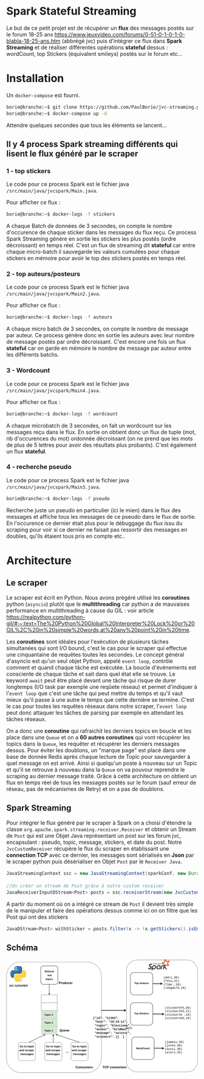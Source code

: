 # Spark Stateful Streaming

Le but de ce petit projet est de récupérer un **flux** des messages postés sur le forum 18-25 ans https://www.jeuxvideo.com/forums/0-51-0-1-0-1-0-blabla-18-25-ans.htm (abbrégé jvc) puis d'intégrer ce flux dans **Spark Streaming** et de réaliser différentes opérations **stateful** dessus : wordCount, top Stickers (équivalent smileys) postés sur le forum etc...

# Installation

Un `docker-compose` est fourni. 

```bash
borie@branche:~$ git clone https://github.com/PaulBorie/jvc-streaming.git && cd jvc-streaming && cd docker
borie@branche:~$ docker-compose up -d
```
Attendre quelques secondes que tous les éléments se lancent...

## Il y 4 process Spark streaming différents qui lisent le flux généré par le scraper

### 1 - top stickers

Le code pour ce process Spark est le fichier java `/src/main/java/jvcspark/Main.java`.

Pour afficher ce flux :

```bash
borie@branche:~$ docker-logs -f stickers
```
A chaque Batch de données de 3 secondes, on compte le nombre d'occurence de chaque sticker dans les messages du flux reçu. Ce process Spark Streaming génère en sortie les stickers les plus postés (ordre décroissant) en temps réel. C'est un flux de streaming dit **stateful** car entre chaque micro-batch il sauvegarde les valeurs cumulées pour chaque stickers en mémoire pour avoir le top des stickers postés en temps réel. 


### 2 - top auteurs/posteurs

Le code pour ce process Spark est le fichier java `/src/main/java/jvcspark/Main2.java`.

Pour afficher ce flux :  

```bash
borie@branche:~$ docker-logs -f auteurs
```
A chaque micro batch de 3 secondes, on compte le nombre de message par auteur. Ce process génère donc en sortie les auteurs avec leur nombre de message postés par ordre décroissant. C'est encore une fois un flux **stateful** car on garde en mémoire le nombre de message par auteur entre les différents batchs. 

### 3 - Wordcount 

Le code pour ce process Spark est le fichier java `/src/main/java/jvcspark/Main4.java`.

Pour afficher ce flux :  

```bash
borie@branche:~$ docker-logs -f wordcount
```
A chaque microbatch de 3 secondes, on fait un wordcount sur les messages reçu dans le flux. En sortie on obtient donc un flux de tuple (mot, nb d'occurences du mot) ordonnée décroissant (on ne prend que les mots de plus de 5 lettres pour avoir des résultats plus probants). C'est également un flux **stateful**. 

### 4 - recherche pseudo

Le code pour ce process Spark est le fichier java `/src/main/java/jvcspark/Main3.java`.

```bash
borie@branche:~$ docker-logs -f pseudo
```

Recherche juste un pseudo en particulier (ici le mien) dans le flux des messages et affiche tous les messages de ce pseudo dans le flux de sortie. 
En l'occurence ce dernier était plus pour le débuggage du flux issu du scraping pour voir si ce dernier ne faisait pas ressortir des messages en doubles, qu'ils étaient tous pris en compte etc..

# Architecture

## Le scraper 

Le scraper est écrit en Python. Nous avons prégéré utilisé les **coroutines** python (`asyncio`) plutôt que le **multithreading** car python a de mauvaises performance en multithreading à cause du GIL : voir article https://realpython.com/python-gil/#:~:text=The%20Python%20Global%20Interpreter%20Lock%20or%20GIL%2C%20in%20simple%20words,at%20any%20point%20in%20time.

Les **coroutines** sont idéales pour l'exécution de plusieurs tâches simultanées qui sont I/O bound, c'est le cas pour le scraper qui effectue une cinquantaine de requêtes toutes les secondes. Le concept général d'asyncio est qu'un seul objet Python, appelé `event loop`, contrôle comment et quand chaque tâche est exécutée. La boucle d'événements est consciente de chaque tâche et sait dans quel état elle se trouve. Le keyword `await` peut être placé devant une tâche qui risque de durer longtemps (I/O task par exemple une reqûete réseau) et permet d'indiquer à l'`event loop` que c'est une tâche qui peut mettre du temps et qu'il vaut mieux qu'il passe à une autre le temps que cette dernière se termine. C'est le cas pour toutes les requêtes réseaux dans notre scraper, l'`event loop` peut donc attaquer les tâches de parsing par exemple en attendant les tâches réseaux. 

On a donc une **coroutine** qui rafraichit les derniers topics en boucle et les place dans une `Queue` et on a **60 autres coroutines** qui vont récupérer les topics dans la `Queue`, les requêter et récupérer les derniers messages dessus. Pour éviter les doublons, un "marque page" est placé dans une base de donnée Redis après chaque lecture de Topic pour sauvegarder à quel message on est arrivé. Ainsi si quelqu'un poste à nouveau sur un Topic et qu'il se retrouve à nouveau dans la `Queue` on va pouvour reprendre le scraping au dernier message traité. Grâce à cette architecture on obtient un flux en temps réel de tous les messages postés sur le forum (sauf erreur de réseau, pas de mécanismes de Retry) et on a pas de doublons. 

## Spark Streaming 

Pour intégrer le flux généré par le scraper à Spark on a choisi d'étendre la classe `org.apache.spark.streaming.receiver.Receiver` et obtenir un Stream de `Post` qui est une Objet Java représentant un post sur les forum jvc, encapsulant : pseudo, topic, message, stickers, et date du post. Notre `JvcCustomReceiver` récupère le flux du scraper en établissant une **connection TCP** avec ce dernier, les messages sont sérialisés en **Json** par le scraper python puis désérialiser en Objet `Post` par le `Receiver Java`.  

```java 
JavaStreamingContext ssc = new JavaStreamingContext(sparkConf, new Duration(3000));ssc.checkpoint(".");

//On créer un stream de Post grâce à notre custom receiver
JavaReceiverInputDStream<Post> posts = ssc.receiverStream(new JvcCustomReceiver(scraperHost, Integer.parseInt("6667")));
```

A partir du moment où on a intégré ce stream de `Post` il devient très simple de le manipuler et faire des opérations dessus comme ici on on filtre que les Post qui ont des stickers

```java 
JavaDStream<Post> withSticker = posts.filter(x -> !x.getStickers().isEmpty());
```
## Schéma

![archi-spark](archi-spark.drawio.png "archi-spark")








